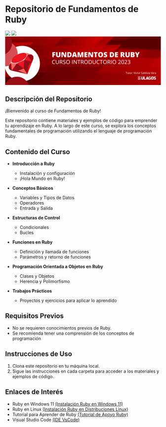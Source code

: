 # Repositorio de Fundamentos de Ruby
<p align="left">
   <img src="https://img.shields.io/badge/Status-En%20Desarrollo-green?style=for-the-badge">
   <img src="https://img.shields.io/badge/Ruby-E11919?style=for-the-badge&logo=ruby&logoColor=white">

<img src="./assets/cursoruby.png"/>

## Descripción del Repositorio
¡Bienvenido al curso de Fundamentos de Ruby!

Este repositorio contiene materiales y ejemplos de código para emprender tu aprendizaje en Ruby. A lo largo de este curso, se explora los conceptos fundamentales de programación utilizando el lenguaje de programación Ruby.

## Contenido del Curso

- **Introducción a Ruby**
  - Instalación y configuración
  - ¡Hola Mundo en Ruby!

- **Conceptos Básicos**
  - Variables y Tipos de Datos
  - Operadores
  - Entrada y Salida

- **Estructuras de Control**
  - Condicionales
  - Bucles

- **Funciones en Ruby**
  - Definición y llamada de funciones
  - Parámetros y retorno de funciones

- **Programación Orientada a Objetos en Ruby**
  - Clases y Objetos
  - Herencia y Polimorfismo

- **Trabajos Prácticos**
  - Proyectos y ejercicios para aplicar lo aprendido

## Requisitos Previos
- No se requieren conocimientos previos de Ruby.
- Se recomienda tener una comprensión de los conceptos de programación

## Instrucciones de Uso
1. Clona este repositorio en tu máquina local.
2. Sigue las instrucciones en cada carpeta para acceder a los materiales y ejemplos de código.

## Enlaces de Interés

- Ruby en Windows 11 [(Instalación Ruby en Windows 11)][rubyWin]
- Ruby en Linux [(Instalación Ruby en Distribuciones Linux)][rubyLinux]
- Tutorial para Aprender de Ruby [(Tutorial de Apoyo Ruby)][doc]
- Visual Studio Code [(IDE VsCode)][vscode]

[rubyWin]: https://rubyinstaller.org/
[rubyLinux]: https://www.ruby-lang.org/en/documentation/installation/
[doc]: https://www.rubyguides.com/ruby-tutorial/
[vscode]: https://code.visualstudio.com/download

